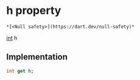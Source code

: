 


# h property




    *[<Null safety>](https://dart.dev/null-safety)*




[int](https://api.flutter.dev/flutter/dart-core/int-class.html) h
  







## Implementation

```dart
int get h;
```








